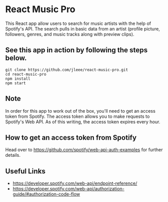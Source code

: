 # React Music Pro
This React app allow users to search for music artists with the help of Spotify's API. The search pulls in basic data from an artist (profile picture, followers, genres, and music tracks along with preview clips).

## See this app in action by following the steps below.
```
git clone https://github.com/jleee/react-music-pro.git
cd react-music-pro
npm install
npm start
```


## Note
In order for this app to work out of the box, you'll need to get an access token from Spotify. The access token allows you to make requests to Spotify's Web API. As of this writing, the access token expires every hour.


## How to get an access token from Spotify
Head over to https://github.com/spotify/web-api-auth-examples for further details.


## Useful Links
- https://developer.spotify.com/web-api/endpoint-reference/
- https://developer.spotify.com/web-api/authorization-guide/#authorization-code-flow


